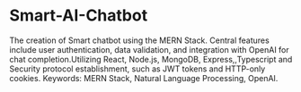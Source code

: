 # Smart-AI-Chatbot
The creation of Smart chatbot using the MERN Stack. Central features include user authentication, data validation, and integration with OpenAI for chat completion.Utilizing React, Node.js, MongoDB, Express,,Typescript and Security protocol establishment, such as JWT tokens and HTTP-only cookies. Keywords: MERN Stack, Natural Language Processing, OpenAI.
